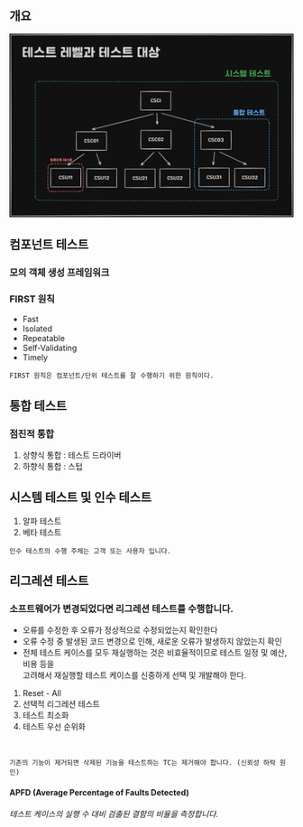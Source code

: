 ## 개요

![alt text](image-1.png)

## 컴포넌트 테스트

### 모의 객체 생성 프레임워크

### FIRST 원칙

* Fast
* Isolated
* Repeatable
* Self-Validating
* Timely

```
FIRST 원칙은 컴포넌트/단위 테스트를 잘 수행하기 위한 원칙이다.
```
## 통합 테스트

### 점진적 통합

1. 상향식 통합 : 테스트 드라이버
2. 하향식 통합 : 스텁

## 시스템 테스트 및 인수 테스트

1. 알파 테스트
2. 베타 테스트

```
인수 테스트의 수행 주체는 고객 또는 사용자 입니다.
```

## 리그레션 테스트

### 소프트웨어가 변경되었다면 리그레션 테스트를 수행합니다. 

- 오류를 수정한 후 오류가 정상적으로 수정되었는지 확인한다 
- 오류 수정 중 발생된 코드 변경으로 인해, 새로운 오류가 발생하지 않았는지 확인 <br>
- 전체 테스트 케이스를 모두 재실행하는 것은 비효율적이므로 테스트 일정 및 예산, 비용 등을<br>
  고려해서 재실행할 테스트 케이스를 신중하게 선택 및 개발해야 한다. <br>
1. Reset - All  <br>
2. 선택적 리그레션 테스트 <br>
3. 테스트 최소화 <br>
4. 테스트 우선 순위화 

<br>

```
기존의 기능이 제거되면 삭제된 기능을 테스트하는 TC는 제거해야 합니다. (신뢰성 하락 원인)
```

#### APFD (Average Percentage of Faults Detected)

*테스트 케이스의 실행 수 대비 검출된 결함의 비율을 측정합니다.*

